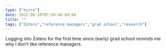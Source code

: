 ```yaml
---
type: ["micro"]
date: 2022-06-20T07:50:40-04:00
title: ""
tags: ["Zotero","reference managers","grad school","research"]
---
```

Logging into Zotero for the first time since (early) grad school reminds me why I don't like reference managers.
